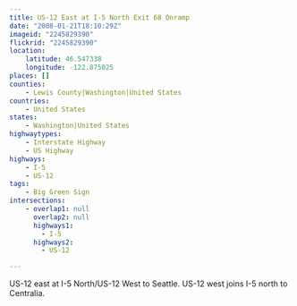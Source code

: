 ```yaml
---
title: US-12 East at I-5 North Exit 68 Onramp
date: "2008-01-21T18:10:29Z"
imageid: "2245829390"
flickrid: "2245829390"
location:
    latitude: 46.547338
    longitude: -122.875025
places: []
counties:
    - Lewis County|Washington|United States
countries:
    - United States
states:
    - Washington|United States
highwaytypes:
    - Interstate Highway
    - US Highway
highways:
    - I-5
    - US-12
tags:
    - Big Green Sign
intersections:
    - overlap1: null
      overlap2: null
      highways1:
        - I-5
      highways2:
        - US-12

---
```

US-12 east at I-5 North/US-12 West to Seattle.  US-12 west joins I-5 north to Centralia.